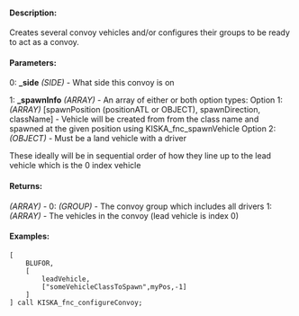 #### Description:
Creates several convoy vehicles and/or configures their groups to be ready to act as a convoy.

#### Parameters:
0: **_side** *(SIDE)* - What side this convoy is on

1: **_spawnInfo** *(ARRAY)* - An array of either or both option types:Option 1: *(ARRAY)* [spawnPosition (positionATL or OBJECT), spawnDirection, className] -
    Vehicle will be created from from the class name and spawned at the given position
    using KISKA_fnc_spawnVehicleOption 2: *(OBJECT)* -
    Must be a land vehicle with a driverThese ideally will be in sequential order of how they line up to the lead vehiclewhich is the 0 index vehicle

#### Returns:
*(ARRAY)* -
0: *(GROUP)* - The convoy group which includes all drivers
1: *(ARRAY)* - The vehicles in the convoy (lead vehicle is index 0)

#### Examples:
```sqf
[
    BLUFOR,
    [
        leadVehicle,
        ["someVehicleClassToSpawn",myPos,-1]
    ]
] call KISKA_fnc_configureConvoy;
```

